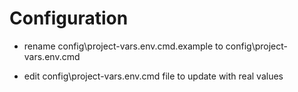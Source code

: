# Configuration

- rename config\project-vars.env.cmd.example to config\project-vars.env.cmd

- edit config\project-vars.env.cmd file to update with real values